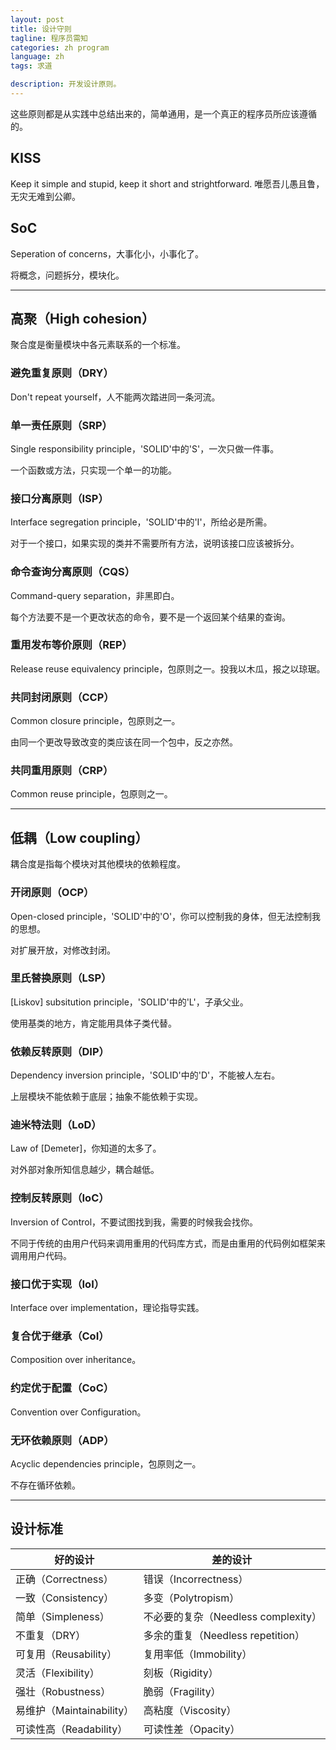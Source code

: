 ```yaml
---
layout: post
title: 设计守则
tagline: 程序员需知
categories: zh program
language: zh
tags: 求道

description: 开发设计原则。
---
```


这些原则都是从实践中总结出来的，简单通用，是一个真正的程序员所应该遵循的。

## KISS ##
Keep it simple and stupid, keep it short and strightforward. 唯愿吾儿愚且鲁，无灾无难到公卿。

## SoC ##
Seperation of concerns，大事化小，小事化了。

将概念，问题拆分，模块化。

- - -
## 高聚（High cohesion） ##

聚合度是衡量模块中各元素联系的一个标准。

### 避免重复原则（DRY） ###
Don't repeat yourself，人不能两次踏进同一条河流。

### 单一责任原则（SRP） ###
Single responsibility principle，'SOLID'中的'S'，一次只做一件事。

一个函数或方法，只实现一个单一的功能。

### 接口分离原则（ISP） ###
Interface segregation principle，'SOLID'中的'I'，所给必是所需。

对于一个接口，如果实现的类并不需要所有方法，说明该接口应该被拆分。

### 命令查询分离原则（CQS） ###
Command-query separation，非黑即白。

每个方法要不是一个更改状态的命令，要不是一个返回某个结果的查询。

### 重用发布等价原则（REP） ###
Release reuse equivalency principle，包原则之一。投我以木瓜，报之以琼琚。

### 共同封闭原则（CCP） ###
Common closure principle，包原则之一。

由同一个更改导致改变的类应该在同一个包中，反之亦然。

### 共同重用原则（CRP） ###
Common reuse principle，包原则之一。


- - -
## 低耦（Low coupling） ##

耦合度是指每个模块对其他模块的依赖程度。

### 开闭原则（OCP） ###
Open-closed principle，'SOLID'中的'O'，你可以控制我的身体，但无法控制我的思想。

对扩展开放，对修改封闭。

### 里氏替换原则（LSP） ###
[Liskov] subsitution principle，'SOLID'中的'L'，子承父业。

使用基类的地方，肯定能用具体子类代替。

### 依赖反转原则（DIP） ###
Dependency inversion principle，'SOLID'中的'D'，不能被人左右。

上层模块不能依赖于底层；抽象不能依赖于实现。

### 迪米特法则（LoD） ###
Law of [Demeter]，你知道的太多了。

对外部对象所知信息越少，耦合越低。

### 控制反转原则（IoC） ###
Inversion of Control，不要试图找到我，需要的时候我会找你。

不同于传统的由用户代码来调用重用的代码库方式，而是由重用的代码例如框架来调用用户代码。

### 接口优于实现（IoI） ###
Interface over implementation，理论指导实践。

### 复合优于继承（CoI） ###
Composition over inheritance。

### 约定优于配置（CoC） ###
Convention over Configuration。

### 无环依赖原则（ADP） ###
Acyclic dependencies principle，包原则之一。

不存在循环依赖。


- - -
## 设计标准 ##

|          好的设计         |    差的设计
|--------------------------|--------------
| 正确（Correctness）       | 错误（Incorrectness）
| 一致（Consistency）       | 多变（Polytropism）
| 简单（Simpleness）        | 不必要的复杂（Needless complexity）
| 不重复（DRY）             | 多余的重复（Needless repetition）
| 可复用（Reusability）     | 复用率低（Immobility）
| 灵活（Flexibility）       | 刻板（Rigidity）
| 强壮（Robustness）        | 脆弱（Fragility）
| 易维护（Maintainability） | 高粘度（Viscosity）
| 可读性高（Readability）   | 可读性差（Opacity）